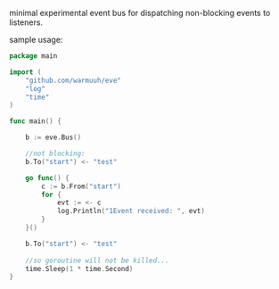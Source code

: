 minimal experimental event bus for dispatching non-blocking events to listeners.

sample usage:

```go
package main

import (
	"github.com/warmuuh/eve"
	"log"
	"time"
)

func main() {

	b := eve.Bus()

	//not blocking: 
	b.To("start") <- "test"

	go func() {
		c := b.From("start")
		for {
			evt := <- c
			log.Println("1Event received: ", evt)
		}
	}()

	b.To("start") <- "test"
	
	//so goroutine will not be killed... 
	time.Sleep(1 * time.Second)
}
```